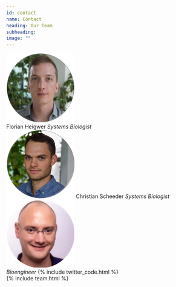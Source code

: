 ```yaml
---
id: contact
name: Contact
heading: Our Team
subheading: 
image: ""
---
```


![Person 1](/assets/images/people/flo_small.png)  
Florian Heigwer
*Systems Biologist*  
![Person 2](/assets/images/people/chris_small.png)
Christian Scheeder
*Systems Biologist*  
![Person 3](/assets/images/people/thilo_new_small.png)  
*Bioengineer*
{% include twitter_code.html %}  
{% include team.html %}